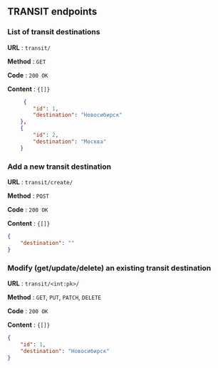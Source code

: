 ## TRANSIT endpoints

### List of transit destinations

**URL** : `transit/`

**Method** : `GET`

**Code** : `200 OK`

**Content** : `{[]}`

```json
     {
        "id": 1,
        "destination": "Новосибирск"
    },
    {
        "id": 2,
        "destination": "Москва"
    }
```

### Add a new transit destination

**URL** : `transit/create/`

**Method** : `POST`

**Code** : `200 OK`

**Content** : `{[]}`

```json
{
    "destination": ""
}
```

### Modify (get/update/delete) an existing transit destination

**URL** : `transit/<int:pk>/`

**Method** : `GET`, `PUT`, `PATCH`, `DELETE`

**Code** : `200 OK`

**Content** : `{[]}`

```json
{
    "id": 1,
    "destination": "Новосибирск"
}
```